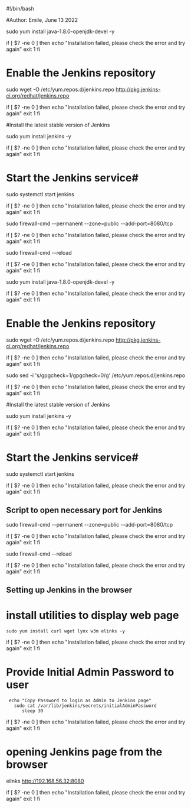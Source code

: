 #!/bin/bash

#Author: Emile, June 13 2022

sudo yum install java-1.8.0-openjdk-devel -y

if [ $? -ne 0 ]
then
echo "Installation failed, please check the error and try again"
exit 1
fi

# Enable the Jenkins repository

sudo wget -O /etc/yum.repos.d/jenkins.repo http://pkg.jenkins-ci.org/redhat/jenkins.repo

if [ $? -ne 0 ]
then
echo "Installation failed, please check the error and try again"
exit 1
fi

#Install the latest stable version of Jenkins

sudo yum install jenkins -y

if [ $? -ne 0 ]
then
echo "Installation failed, please check the error and try again"
exit 1
fi

# Start the Jenkins service#
 sudo systemctl start jenkins

if [ $? -ne 0 ]
then
echo "Installation failed, please check the error and try again"
exit 1
fi

sudo firewall-cmd --permanent --zone=public --add-port=8080/tcp

if [ $? -ne 0 ]
then
echo "Installation failed, please check the error and try again"
exit 1
fi

sudo firewall-cmd --reload

if [ $? -ne 0 ]
then
echo "Installation failed, please check the error and try again"
exit 1
fi

sudo yum install java-1.8.0-openjdk-devel -y

if [ $? -ne 0 ]
then
echo "Installation failed, please check the error and try again"
exit 1
fi

# Enable the Jenkins repository

sudo wget -O /etc/yum.repos.d/jenkins.repo http://pkg.jenkins-ci.org/redhat/jenkins.repo

if [ $? -ne 0 ]
then
echo "Installation failed, please check the error and try again"
exit 1
fi

sudo sed -i 's/gpgcheck=1/gpgcheck=0/g' /etc/yum.repos.d/jenkins.repo

if [ $? -ne 0 ]
then
echo "Installation failed, please check the error and try again"
exit 1
fi

#Install the latest stable version of Jenkins

sudo yum install jenkins -y

if [ $? -ne 0 ]
then
echo "Installation failed, please check the error and try again"
exit 1
fi

# Start the Jenkins service#
 sudo systemctl start jenkins

if [ $? -ne 0 ]
then
echo "Installation failed, please check the error and try again"
exit 1
fi

## Script to open necessary port for Jenkins

sudo firewall-cmd --permanent --zone=public --add-port=8080/tcp

if [ $? -ne 0 ]
then
echo "Installation failed, please check the error and try again"
exit 1
fi

sudo firewall-cmd --reload

if [ $? -ne 0 ]
then
echo "Installation failed, please check the error and try again"
exit 1
fi

## Setting up Jenkins in the browser
  # install utilities to display web page
    sudo yum install curl wget lynx w3m elinks -y

if [ $? -ne 0 ]
then
echo "Installation failed, please check the error and try again"
exit 1
fi
   # Provide Initial Admin Password to user
     echo "Copy Password to login as Admin to Jenkins page"
       sudo cat /var/lib/jenkins/secrets/initialAdminPassword
          sleep 30

if [ $? -ne 0 ]
then
echo "Installation failed, please check the error and try again"
exit 1
fi

   # opening Jenkins page from the browser

   elinks  http://192.168.56.32:8080
  
   if [ $? -ne 0 ]
then
echo "Installation failed, please check the error and try again"
exit 1
fi
